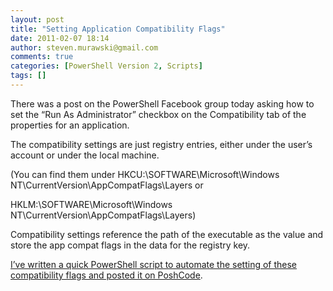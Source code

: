 ```yaml
---
layout: post
title: "Setting Application Compatibility Flags"
date: 2011-02-07 18:14
author: steven.murawski@gmail.com
comments: true
categories: [PowerShell Version 2, Scripts]
tags: []
---
```



There was a post on the PowerShell Facebook group today asking how to set the “Run As Administrator” checkbox on the Compatibility tab of the properties for an application. 



The compatibility settings are just registry entries, either under the user’s account or under the local machine.



(You can find them under HKCU:\SOFTWARE\Microsoft\Windows NT\CurrentVersion\AppCompatFlags\Layers or



HKLM:\SOFTWARE\Microsoft\Windows NT\CurrentVersion\AppCompatFlags\Layers)



Compatibility settings reference the path of the executable as the value and store the app compat flags in the data for the registry key.



<a href="http://poshcode.org/2494" target="_blank">I’ve written a quick PowerShell script to automate the setting of these compatibility flags and posted it on PoshCode</a>.

